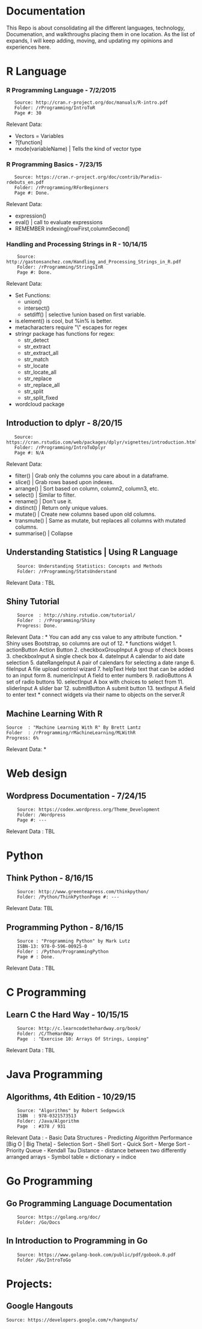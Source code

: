 # Documentation
This Repo is about consolidating all the different languages, technology, Documenation, and walkthroughs placing them in one location.
As the list of expands, I will keep adding, moving, and updating my opinions and experiences here.

# R Language 
### R Programming Language - 7/2/2015
       Source: http://cran.r-project.org/doc/manuals/R-intro.pdf
       Folder: /rProgramming/IntroToR
       Page #: 30
Relevant Data: 
* Vectors = Variables
* ?[function]
* mode(variableName)  | Tells the kind of vector type

### R Programming Basics - 7/23/15
       Source: https://cran.r-project.org/doc/contrib/Paradis-rdebuts_en.pdf
       Folder: /rProgramming/RForBeginners
       Page #: Done.
Relevant Data: 
* expression()
* eval()        | call to evaluate expressions
* REMEMBER indexing[rowFirst,columnSecond]

### Handling and Processing Strings in R - 10/14/15
		Source: http://gastonsanchez.com/Handling_and_Processing_Strings_in_R.pdf
		Folder: /rProgramming/StringsInR
		Page #: Done.
Relevant Data:
* Set Functions:
    * union()
	* intersect()
	* setdiff()   | selective !union based on first variable.
* is.element() is cool, but %in% is better.
* metacharacters require "\\" escapes for regex
* stringr package has functions for regex:
	* str_detect
	* str_extract
	* str_extract_all
	* str_match
	* str_locate
	* str_locate_all
	* str_replace
	* str_replace_all
	* str_split
	* str_split_fixed
* wordcloud package

## Introduction to dplyr - 8/20/15
       Source: https://cran.rstudio.com/web/packages/dplyr/vignettes/introduction.html
       Folder: /rProgramming/IntroToDplyr
       Page #: N/A

Relevant Data:
* filter()    | Grab only the columns you care about in a dataframe.
* slice()     | Grab rows based upon indexes.
* arrange()   | Sort based on column, column2, column3, etc.
* select()    | Similar to filter.
* rename()    | Don't use it.
* distinct()  | Return only unique values.
* mutate()    | Create new columns based upon old columns.
* transmute() | Same as mutate, but replaces all columns with mutated columns.
* summarise() | Collapse 

## Understanding Statistics | Using R Language
		Source: Understanding Statistics: Concepts and Methods
		Folder: /rProgramming/StatsUnderstand
Relevant Data : TBL

## Shiny Tutorial
		Source  : http://shiny.rstudio.com/tutorial/
		Folder  : /rProgramming/Shiny
		Progress: Done.
Relevant Data :
	* You can add any css value to any attribute function.
	* Shiny uses Bootstrap, so columns are out of 12.
	* functions	widget
		1. actionButton	Action Button
		2. checkboxGroupInput	A group of check boxes
		3. checkboxInput	A single check box
		4. dateInput	A calendar to aid date selection
		5. dateRangeInput	A pair of calendars for selecting a date range
		6. fileInput	A file upload control wizard
		7. helpText	Help text that can be added to an input form
		8. numericInput	A field to enter numbers
		9. radioButtons	A set of radio buttons
		10. selectInput	A box with choices to select from
		11. sliderInput	A slider bar
		12. submitButton	A submit button
		13. textInput	A field to enter text
	* connect widgets via their name to objects on the server.R

## Machine Learning With R
	Source  : "Machine Learning With R" By Brett Lantz
	Folder  : /rProgramming/rMachineLearning/MLWithR
	Progress: 6%
	
Relevant Data:
	* 
# Web design

## Wordpress Documentation - 7/24/15
		Source: https://codex.wordpress.org/Theme_Development
		Folder: /Wordpress
		Page #: ---
Relevant Data : TBL

# Python 

## Think Python - 8/16/15
		Source: http://www.greenteapress.com/thinkpython/
		Folder: /Python/ThinkPythonPage #: ---
Relevant Data: TBL

## Programming Python - 8/16/15
		Source : "Programming Python" by Mark Lutz
		ISBN-13: 978-0-596-00925-0
		Folder : /Python/ProgrammingPython
		Page # : Done.
Relevant Data  : TBL

# C Programming

## Learn C the Hard Way - 10/15/15
		Source: http://c.learncodethehardway.org/book/
		Folder: /C/TheHardWay
		Page  : "Exercise 10: Arrays Of Strings, Looping"
Relevant Data : TBL

# Java Programming

## Algorithms, 4th Edition - 10/29/15
		Source: "Algorithms" by Robert Sedgewick
		ISBN  : 978-0321573513
		Folder: /Java/Algorithm
		Page  : #378 / 931
Relevant Data :
		- Basic Data Structures
		- Predicting Algorithm Performance [Big O | Big Theta]
		- Selection Sort
		- Shell Sort
		- Quick Sort
		- Merge Sort
		- Priority Queue
		- Kendall Tau Distance - distance between two differently arranged arrays
		- Symbol table = dictionary = indice


# Go Programming

## Go Programming Language Documentation
		Source: https://golang.org/doc/
		Folder: /Go/Docs

## In Introduction to Programming in Go
		Source: https://www.golang-book.com/public/pdf/gobook.0.pdf
		Folder /Go/IntroToGo



# Projects:

## Google Hangouts
	Source: https://developers.google.com/+/hangouts/

